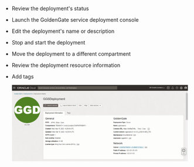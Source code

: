 <!--
    {
        "name":"Review the deployment details",
        "description":"Review the deployment details"
    }
-->
* Review the deployment's status
* Launch the GoldenGate service deployment console
* Edit the deployment's name or description
* Stop and start the deployment
* Move the deployment to a different compartment
* Review the deployment resource information
* Add tags

    ![Deployment Details page](../../../create/images/05-01-deployment-details.png " ")
